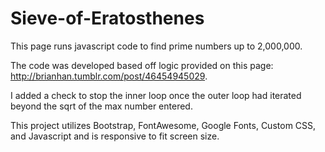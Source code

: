 # Sieve-of-Eratosthenes
This page runs javascript code to find prime numbers up to 2,000,000. 

The code was developed based off logic provided on this page: http://brianhan.tumblr.com/post/46454945029.

I added a check to stop the inner loop once the outer loop had iterated beyond the sqrt of the max number entered. 

This project utilizes Bootstrap, FontAwesome, Google Fonts, Custom CSS, and Javascript and is responsive to fit screen size.
